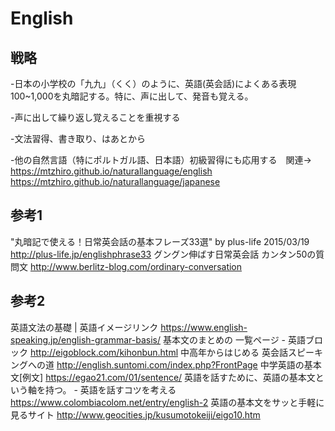 # English

## 戦略

-日本の小学校の「九九」（くく）のように、英語(英会話)によくある表現100~1,000を丸暗記する。特に、声に出して、発音も覚える。

-声に出して繰り返し覚えることを重視する

-文法習得、書き取り、はあとから

-他の自然言語（特にポルトガル語、日本語）初級習得にも応用する　関連→　https://mtzhiro.github.io/naturallanguage/english https://mtzhiro.github.io/naturallanguage/japanese

## 参考1
"丸暗記で使える！日常英会話の基本フレーズ33選" by plus-life 2015/03/19
http://plus-life.jp/englishphrase33
グングン伸ばす日常英会話 カンタン50の質問文 http://www.berlitz-blog.com/ordinary-conversation

## 参考2
英語文法の基礎 | 英語イメージリンク https://www.english-speaking.jp/english-grammar-basis/
基本文のまとめの 一覧ページ - 英語ブロック http://eigoblock.com/kihonbun.html
中高年からはじめる 英会話スピーキングへの道 http://english.suntomi.com/index.php?FrontPage
中学英語の基本文[例文] https://egao21.com/01/sentence/
英語を話すために、英語の基本文という軸を持つ。 - 英語を話すコツを考える https://www.colombiacolom.net/entry/english-2
英語の基本文をサッと手軽に見るサイト http://www.geocities.jp/kusumotokeiji/eigo10.htm
